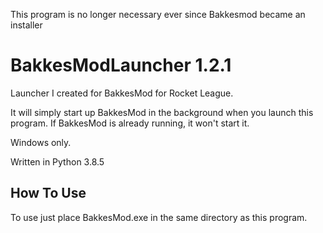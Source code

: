 This program is no longer necessary ever since Bakkesmod became an installer

# BakkesModLauncher 1.2.1
Launcher I created for BakkesMod for Rocket League.

It will simply start up BakkesMod in the background when you launch this program. If BakkesMod is already running, it won't start it.

Windows only.

Written in Python 3.8.5
## How To Use
To use just place BakkesMod.exe in the same directory as this program.
